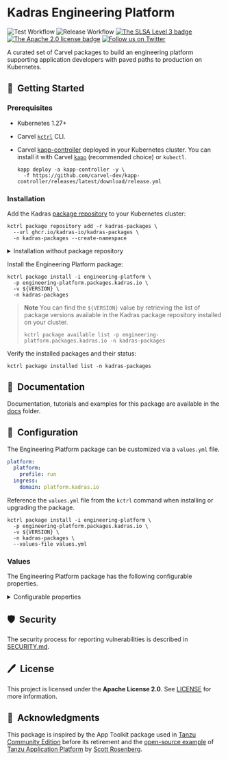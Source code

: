 # Kadras Engineering Platform

![Test Workflow](https://github.com/kadras-io/engineering-platform/actions/workflows/test.yml/badge.svg)
![Release Workflow](https://github.com/kadras-io/engineering-platform/actions/workflows/release.yml/badge.svg)
[![The SLSA Level 3 badge](https://slsa.dev/images/gh-badge-level3.svg)](https://slsa.dev/spec/v1.0/levels)
[![The Apache 2.0 license badge](https://img.shields.io/badge/License-Apache_2.0-blue.svg)](https://opensource.org/licenses/Apache-2.0)
[![Follow us on Twitter](https://img.shields.io/static/v1?label=Twitter&message=Follow&color=1DA1F2)](https://twitter.com/kadrasIO)

A curated set of Carvel packages to build an engineering platform supporting application developers with paved paths to production on Kubernetes.

## 🚀&nbsp; Getting Started

### Prerequisites

* Kubernetes 1.27+
* Carvel [`kctrl`](https://carvel.dev/kapp-controller/docs/latest/install/#installing-kapp-controller-cli-kctrl) CLI.
* Carvel [kapp-controller](https://carvel.dev/kapp-controller) deployed in your Kubernetes cluster. You can install it with Carvel [`kapp`](https://carvel.dev/kapp/docs/latest/install) (recommended choice) or `kubectl`.

  ```shell
  kapp deploy -a kapp-controller -y \
    -f https://github.com/carvel-dev/kapp-controller/releases/latest/download/release.yml
  ```

### Installation

Add the Kadras [package repository](https://github.com/kadras-io/kadras-packages) to your Kubernetes cluster:

  ```shell
  kctrl package repository add -r kadras-packages \
    --url ghcr.io/kadras-io/kadras-packages \
    -n kadras-packages --create-namespace
  ```

<details><summary>Installation without package repository</summary>
The recommended way of installing the Engineering Platform package is via the Kadras <a href="https://github.com/kadras-io/kadras-packages">package repository</a>. If you prefer not using the repository, you can add the package definition directly using <a href="https://carvel.dev/kapp/docs/latest/install"><code>kapp</code></a> or <code>kubectl</code>.

  ```shell
  kubectl create namespace kadras-packages
  kapp deploy -a engineering-platform-package -n kadras-packages -y \
    -f https://github.com/kadras-io/engineering-platform/releases/latest/download/metadata.yml \
    -f https://github.com/kadras-io/engineering-platform/releases/latest/download/package.yml
  ```
</details>

Install the Engineering Platform package:

  ```shell
  kctrl package install -i engineering-platform \
    -p engineering-platform.packages.kadras.io \
    -v ${VERSION} \
    -n kadras-packages
  ```

> **Note**
> You can find the `${VERSION}` value by retrieving the list of package versions available in the Kadras package repository installed on your cluster.
> 
>   ```shell
>   kctrl package available list -p engineering-platform.packages.kadras.io -n kadras-packages
>   ```

Verify the installed packages and their status:

  ```shell
  kctrl package installed list -n kadras-packages
  ```

## 📙&nbsp; Documentation

Documentation, tutorials and examples for this package are available in the [docs](docs) folder.

## 🎯&nbsp; Configuration

The Engineering Platform package can be customized via a `values.yml` file.

  ```yaml
  platform:
    platform:
      profile: run
    ingress:
      domain: platform.kadras.io
  ```

Reference the `values.yml` file from the `kctrl` command when installing or upgrading the package.

  ```shell
  kctrl package install -i engineering-platform \
    -p engineering-platform.packages.kadras.io \
    -v ${VERSION} \
    -n kadras-packages \
    --values-file values.yml
  ```

### Values

The Engineering Platform package has the following configurable properties.

<details><summary>Configurable properties</summary>

| Config | Default | Description |
|-------|-------------------|-------------|
| `platform.profile` | `run` | The platform profile to install. Options: `standalone`, `dev`, `build`, `run`. |
| `platform.supply_chain` | `basic` | The type of supply chain to deploy. Options: `basic`, `advanced`. |
| `platform.namespace` | `kadras-packages` | The namespace where to install the platform. |
| `platform.excluded_packages` | `[]` | A list of packages to exclude from being installed. |
| `platform.ca_cert_data` | `""` | PEM-encoded certificate data to trust TLS connections with a custom CA. |
| `platform.infrastructure_provider` | `""` | The underlying infrastructure provider. Options are `local` and `vsphere`. This field is not required, but it enables better validation and defaulting if provided. |
| `platform.ingress.domain` | `""` | The base domain name the platform will use to configure the Ingress controller. It must be a valid DNS name. |
| `platform.ingress.issuer.type` | `private` | The type of ClusterIssuer the platform will use to enable TLS communications. Options: `private`, `letsencrypt_staging`, `letsencrypt`, `custom`. |
| `platform.ingress.issuer.name` | `""` | A reference to a custom ClusterIssuer previously created on the cluster where the platform will be installed. Required when the type is `custom`. |
| `platform.ingress.issuer.email` | `""` | The email address that Let's Encrypt will use to send info on expiring certificates or other issues. Required when the type is `letsencrypt_staging` or `letsencrypt`. |
| `platform.oci_registry.server` | `""` | The server of the OCI Registry where the platform will publish OCI images. Example: "ghcr.io". |
| `platform.oci_registry.repository` | `""` | The repository in the OCI Registry where the platform will publish OCI images. Example: "my-org". |
| `platform.oci_registry.secret.name` | `""` | The name of the Secret holding the credentials to access the OCI registry. The credentials should provide read-only access to the OCI registry except when installing the platform with one of these profiles: `standalone`, `dev`, `build`. |
| `platform.oci_registry.secret.namespace` | `kadras-packages` | The namespace of the Secret holding the credentials to access the OCI registry. |
| `platform.cosign.secret.name` | `""` | The name of the Secret holding the Cosign key pair. |
| `platform.cosign.secret.namespace` | `kadras-packages` | The namespace of the Secret holding the Cosign key pair. |
| `platform.git.server` | `https://github.com` | The server hosting the Git repositories used by the plaform. |
| `platform.git.secret.name` | `""` | The name of the Secret holding the credentials to access the Git server. The credentials should provide read-only access to the Git server except when installing the platform with one of these profiles: `standalone`, `build`. |
| `platform.git.secret.namespace` | `kadras-packages` | The namespace of the Secret holding the credentials to access the Git server. |

Each Kadras package included in the platform can be configured independently.

| Config | Default | Description |
|-------|-------------------|-------------|
| `buildpacks.catalog` | `{}` | Configuration for the Buildpacks Catalog package. |
| `buildpacks.kpack` | `{}` | Configuration for the Kpack package. |
| `cartographer.core` | `{}` | Configuration for the Cartographer Core package including Cartographer and Cartographer Conventions. |
| `cartographer.supply_chains` | `{}` | Configuration for the Cartographer Supply Chains package. |
| `cert_manager.core` | `{}` | Configuration for the Cert Manager package. |
| `cert_manager.issuers` | `{}` | Configuration for the Cert Manager Issuers package. |
| `contour` | `{}` | Configuration for the Contour package. |
| `conventions.spring_boot` | `{}` | Configuration for the Spring Boot Conventions package. |
| `crossplane` | `{}` | Configuration for the Crossplane package. |
| `dapr` | `{}` | Configuration for the Dapr package. |
| `flux` | `{}` | Configuration for the Flux package. |
| `knative.serving` | `{}` | Configuration for the Knative Serving package. |
| `kyverno.core` | `{}` | Configuration for the Kyverno package. |
| `metrics_server` | `{}` | Configuration for the Metrics Server package. |
| `secretgen_controller` | `{}` | Configuration for the Secretgen Controller package. |
| `tekton.catalog` | `{}` | Configuration for the Tekton Catalog package. |
| `tekton.pipelines` | `{}` | Configuration for the Tekton Pipelines package. |
| `workspace_provisioner` | `{}` | Configuration for the Workspace Provisioner package. |

</details>

## 🛡️&nbsp; Security

The security process for reporting vulnerabilities is described in [SECURITY.md](SECURITY.md).

## 🖊️&nbsp; License

This project is licensed under the **Apache License 2.0**. See [LICENSE](LICENSE) for more information.

## 🙏&nbsp; Acknowledgments

This package is inspired by the App Toolkit package used in [Tanzu Community Edition](https://github.com/vmware-tanzu/community-edition) before its retirement and the [open-source example](https://github.com/vrabbi/tap-oss) of [Tanzu Application Platform](https://tanzu.vmware.com/application-platform) by [Scott Rosenberg](https://vrabbi.cloud).
